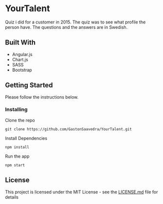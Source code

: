 # YourTalent

Quiz i did for a customer in 2015. The quiz was to see what profile the person have. The questions and the answers are in Swedish. 

## Built With
- Angular.js
- Chart.js
- SASS
- Bootstrap 

## Getting Started

Please follow the instructions below.

### Installing

Clone the repo

```
git clone https://github.com/GastonSaavedra/YourTalent.git
```

Install Dependencies

```
npm install
```

Run the app

```
npm start
```

## License

This project is licensed under the MIT License - see the [LICENSE.md](LICENSE.md) file for details

